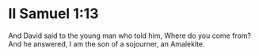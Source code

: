 # II Samuel 1:13

And David said to the young man who told him, Where do you come from? And he answered, I am the son of a sojourner, an Amalekite.
